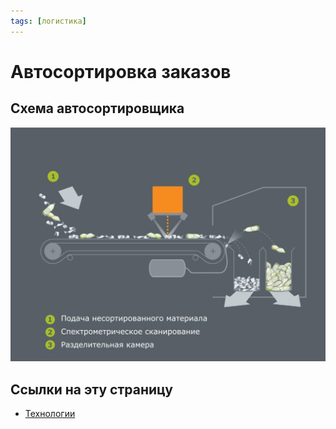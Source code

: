 ```yaml
---
tags: [логистика]
---
```

# Автосортировка заказов

## Схема автосортировщика
![../assets/схема-автосортировщика.jpg](../assets/%D1%81%D1%85%D0%B5%D0%BC%D0%B0-%D0%B0%D0%B2%D1%82%D0%BE%D1%81%D0%BE%D1%80%D1%82%D0%B8%D1%80%D0%BE%D0%B2%D1%89%D0%B8%D0%BA%D0%B0.jpg)

## Ссылки на эту страницу

* [Технологии](%D0%A2%D0%B5%D1%85%D0%BD%D0%BE%D0%BB%D0%BE%D0%B3%D0%B8%D0%B8.md)

